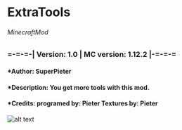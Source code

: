 # ExtraTools
###### MinecraftMod

### =-=-=-| Version: 1.0 | MC version: 1.12.2  |-=-=-=
#### *Author: SuperPieter
#### *Description: You get more tools with this mod.
#### *Credits: programed by: Pieter Textures by: Pieter

![alt text](https://github.com/SuperPieter/ExtraTools/blob/master/ExtraToolMod.png "All tools in the mod.")
